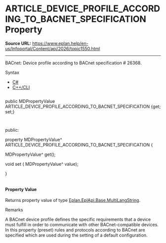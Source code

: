 # ARTICLE_DEVICE_PROFILE_ACCORDING_TO_BACNET_SPECIFICATION Property

**Source URL:** https://www.eplan.help/en-us/Infoportal/Content/api/2026/topic1550.html

---

BACnet: Device profile according to BACnet specification # 26368.

Syntax

- [C#](#i-syntax-CS)
- [C++/CLI](#i-syntax-CPP2005)

```
```
public MDPropertyValue ARTICLE_DEVICE_PROFILE_ACCORDING_TO_BACNET_SPECIFICATION {get; set;}
```
```

```
```
public:

property MDPropertyValue^ ARTICLE_DEVICE_PROFILE_ACCORDING_TO_BACNET_SPECIFICATION {

   MDPropertyValue^ get();

   void set (    MDPropertyValue^ value);

}
```
```

#### Property Value

Returns property value of type [Eplan.EplApi.Base.MultiLangString](Eplan.EplApi.Baseu~Eplan.EplApi.Base.MultiLangString.html).

Remarks

A BACnet device profile defines the specific requirements that a device must fulfill in order to communicate with other BACnet-compatible devices. In this property (preset) rules and protocols according to BACnet are specified which are used during the setting of a default configuration.
